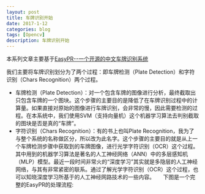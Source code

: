 ```yaml
---
layout: post
title: 车牌识别开始
date: 2017-1-12
categories: blog
tags: [Opencv]
description: 车牌识别开始
---
```


本系列文章主要基于[EasyPR--一个开源的中文车牌识别系统](http://www.cnblogs.com/subconscious/p/3979988.html)  

我们主要将车牌识别划分为了两个过程：即车牌检测（Plate Detection）和字符识别（Chars Recognition）两个过程。        

- 车牌检测（Plate Detection）：对一个包含车牌的图像进行分析，最终截取出只包含车牌的一个图块。这个步骤的主要目的是降低了在车牌识别过程中的计算量。如果直接对原始的图像进行车牌识别，会非常的慢，因此需要检测的过程。在本系统中，我们使用SVM（支持向量机）这个机器学习算法去判别截取的图块是否是真的“车牌”。
- 字符识别（Chars Recognition）：有的书上也叫Plate Recognition，我为了与整个系统的名称做区分，所以改为此名字。这个步骤的主要目的就是从上一个车牌检测步骤中获取到的车牌图像，进行光学字符识别（OCR）这个过程。其中用到的机器学习算法是著名的人工神经网络（ANN）中的多层感知机（MLP）模型。最近一段时间非常火的“深度学习”其实就是多隐层的人工神经网络，与其有非常紧密的联系。通过了解光学字符识别（OCR）这个过程，也可以知晓深度学习所基于的人工神经网路技术的一些内容。
　
下图是一个完整的EasyPR的处理流程:      
